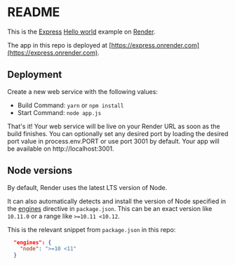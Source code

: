 # README

This is the [Express](https://expressjs.com) [Hello world](https://expressjs.com/en/starter/hello-world.html) example on [Render](https://render.com).

The app in this repo is deployed at [https://express.onrender.com](https://express.onrender.com).

## Deployment

Create a new web service with the following values:

  * Build Command: `yarn` or `npm install`
  * Start Command: `node app.js`

That's it! Your web service will be live on your Render URL as soon as the build finishes.
You can optionally set any desired port by loading the desired port value in process.env.PORT or use port 3001 by default.
Your app will be available on http://localhost:3001.


## Node versions
By default, Render uses the latest LTS version of Node.

It can also automatically detects and install the version of Node specified in the [engines](https://docs.npmjs.com/files/package.json#engines) directive in `package.json`. This can be an exact version like `10.11.0` or a range like `>=10.11 <10.12`.

This is the relevant snippet from `package.json` in this repo:
```json
  "engines": {
    "node": ">=10 <11"
  }
```
